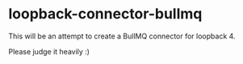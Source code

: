 # loopback-connector-bullmq

This will be an attempt to create a BullMQ connector for loopback 4.

Please judge it heavily :)
